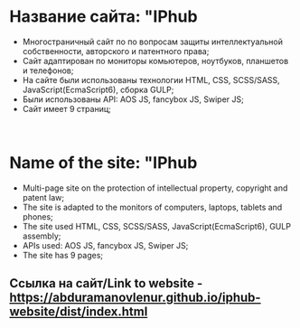 # Название сайта: "IPhub

* Многостраничный сайт по по вопросам защиты интеллектуальной собственности, авторского и патентного права;
* Сайт адаптирован по мониторы комьютеров, ноутбуков, планшетов и телефонов;
* На сайте были использованы технологии HTML, CSS, SCSS/SASS, JavaScript(EcmaScript6), сборка GULP;
* Были использованы API: AOS JS, fancybox JS, Swiper JS;
* Сайт имеет 9 страниц;

<br>

# Name of the site: "IPhub

* Multi-page site on the protection of intellectual property, copyright and patent law;
* The site is adapted to the monitors of computers, laptops, tablets and phones;
* The site used HTML, CSS, SCSS/SASS, JavaScript(EcmaScript6), GULP assembly;
* APIs used: AOS JS, fancybox JS, Swiper JS;
* The site has 9 pages;

## Ссылка на сайт/Link to website - https://abduramanovlenur.github.io/iphub-website/dist/index.html
